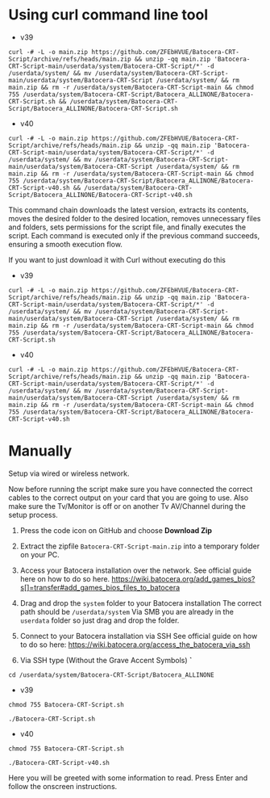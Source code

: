 # Using curl command line tool

 - v39

`curl -# -L -o main.zip https://github.com/ZFEbHVUE/Batocera-CRT-Script/archive/refs/heads/main.zip && unzip -qq main.zip 'Batocera-CRT-Script-main/userdata/system/Batocera-CRT-Script/*' -d /userdata/system/ && mv /userdata/system/Batocera-CRT-Script-main/userdata/system/Batocera-CRT-Script /userdata/system/ && rm main.zip && rm -r /userdata/system/Batocera-CRT-Script-main && chmod 755 /userdata/system/Batocera-CRT-Script/Batocera_ALLINONE/Batocera-CRT-Script.sh && /userdata/system/Batocera-CRT-Script/Batocera_ALLINONE/Batocera-CRT-Script.sh`

 - v40

`curl -# -L -o main.zip https://github.com/ZFEbHVUE/Batocera-CRT-Script/archive/refs/heads/main.zip && unzip -qq main.zip 'Batocera-CRT-Script-main/userdata/system/Batocera-CRT-Script/*' -d /userdata/system/ && mv /userdata/system/Batocera-CRT-Script-main/userdata/system/Batocera-CRT-Script /userdata/system/ && rm main.zip && rm -r /userdata/system/Batocera-CRT-Script-main && chmod 755 /userdata/system/Batocera-CRT-Script/Batocera_ALLINONE/Batocera-CRT-Script-v40.sh && /userdata/system/Batocera-CRT-Script/Batocera_ALLINONE/Batocera-CRT-Script-v40.sh`

This command chain downloads the latest version, extracts its contents, moves the desired folder to the desired location, removes unnecessary files and folders, sets permissions for the script file, and finally executes the script. Each command is executed only if the previous command succeeds, ensuring a smooth execution flow.

If you want to just download it with Curl without executing do this

 - v39

`curl -# -L -o main.zip https://github.com/ZFEbHVUE/Batocera-CRT-Script/archive/refs/heads/main.zip && unzip -qq main.zip 'Batocera-CRT-Script-main/userdata/system/Batocera-CRT-Script/*' -d /userdata/system/ && mv /userdata/system/Batocera-CRT-Script-main/userdata/system/Batocera-CRT-Script /userdata/system/ && rm main.zip && rm -r /userdata/system/Batocera-CRT-Script-main && chmod 755 /userdata/system/Batocera-CRT-Script/Batocera_ALLINONE/Batocera-CRT-Script.sh`

 - v40

`curl -# -L -o main.zip https://github.com/ZFEbHVUE/Batocera-CRT-Script/archive/refs/heads/main.zip && unzip -qq main.zip 'Batocera-CRT-Script-main/userdata/system/Batocera-CRT-Script/*' -d /userdata/system/ && mv /userdata/system/Batocera-CRT-Script-main/userdata/system/Batocera-CRT-Script /userdata/system/ && rm main.zip && rm -r /userdata/system/Batocera-CRT-Script-main && chmod 755 /userdata/system/Batocera-CRT-Script/Batocera_ALLINONE/Batocera-CRT-Script-v40.sh`

# Manually

Setup via wired or wireless network.

Now before running the script make sure you have connected the correct cables to the correct output on your card that you are going to use.
Also make sure the Tv/Monitor is off or on another Tv AV/Channel during the setup process. 

1) Press the code icon on GitHub and choose **Download Zip**
    
2) Extract the zipfile `Batocera-CRT-Script-main.zip` into a temporary folder on your PC.

3) Access your Batocera installation over the network. 
     See official guide here on how to do so here.
     https://wiki.batocera.org/add_games_bios?s[]=transfer#add_games_bios_files_to_batocera 

4) Drag and drop the `system` folder to your Batocera installation
     The correct path should be
      `/userdata/system`
      Via SMB you are already in the `userdata` folder so just drag and drop the folder.
 
5) Connect to your Batocera installation via SSH 
    See official guide on how to do so here: 
     https://wiki.batocera.org/access_the_batocera_via_ssh
    
6) Via SSH type (Without the Grave Accent Symbols) **`**

`cd /userdata/system/Batocera-CRT-Script/Batocera_ALLINONE`

 - v39

`chmod 755 Batocera-CRT-Script.sh`

`./Batocera-CRT-Script.sh`

 - v40

`chmod 755 Batocera-CRT-Script.sh`

`./Batocera-CRT-Script-v40.sh`

Here you will be greeted with some information to read. 
Press Enter and follow the onscreen instructions. 


